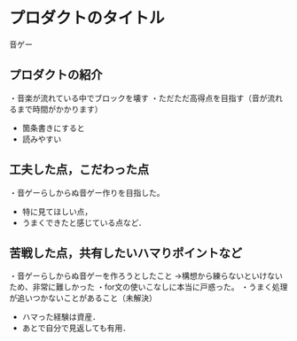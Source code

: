 # プロダクトのタイトル
音ゲー

## プロダクトの紹介
・音楽が流れている中でブロックを壊す 
・ただただ高得点を目指す（音が流れるまで時間がかかります）
- 箇条書きにすると
- 読みやすい

## 工夫した点，こだわった点
・音ゲーらしからぬ音ゲー作りを目指した。
- 特に見てほしい点，
- うまくできたと感じている点など．

## 苦戦した点，共有したいハマりポイントなど
・音ゲーらしからぬ音ゲーを作ろうとしたこと →構想から練らないといけないため、非常に難しかった
・for文の使いこなしに本当に戸惑った。
・うまく処理が追いつかないことがあること（未解決）
- ハマった経験は資産．
- あとで自分で見返しても有用．
